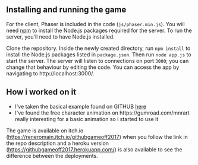 ## Installing and running the game

For the client, Phaser is included in the code (`js/phaser.min.js`). You will need [npm](https://www.npmjs.com/) to install the Node.js packages required for the server. To run the server, you'll need to have Node.js installed.

Clone the repository. Inside the newly created directory, run `npm install` to install the Node.js packages listed in `package.json`. Then run `node app.js` to start the server. The server will listen to connections on port `3000`; you can change that behaviour by editing the code. You can access the app by navigating to http://localhost:3000/.

## How i worked on it

<ul>
<li>I've taken the basical example found on GITHUB <a href="https://github.com/claudelebrun/easystarjs-phaser"> here </a> </li>

<li>I've found the free character animation on https://gumroad.com/mnrart really interesting for a basic animation so i started to use it </li>
</ul>

The game is available on itch.io (<a href="https://reneromain.itch.io/githubgameoff2017">https://reneromain.itch.io/githubgameoff2017</a>) when you follow the link in the repo description and a heroku version (<a href="https://githubgameoff2017.herokuapp.com/">https://githubgameoff2017.herokuapp.com/</a>) is also available to see the difference between the deployments.
